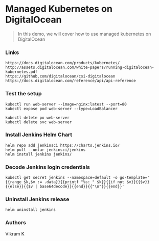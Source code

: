 # Managed Kubernetes on DigitalOcean

> In this demo, we will cover how to use managed kubernetes on DigitalOcean

### Links
```
https://docs.digitalocean.com/products/kubernetes/
http://assets.digitalocean.com/white-papers/running-digitalocean-kubernetes.pdf
https://github.com/digitalocean/csi-digitalocean
https://docs.digitalocean.com/reference/api/api-reference
```
### Test the setup
```
kubectl run web-server --image=nginx:latest --port=80
kubectl expose pod web-server --type=LoadBalancer

kubectl delete po web-server
kubectl delete svc web-server
```
### Install Jenkins Helm Chart
```
helm repo add jenkinsci https://charts.jenkins.io/
helm pull --untar jenkinsci/jenkins
helm install jenkins jenkins/
```
### Decode Jenkins login credentials
```
kubectl get secret jenkins --namespace=default -o go-template='
{{range $k,$v := .data}}{{printf "%s: " $k}}{{if not $v}}{{$v}}{{else}}{{$v | base64decode}}{{end}}{{"\n"}}{{end}}'
```
### Uninstall Jenkins release
```
helm uninstall jenkins
```
### Authors
Vikram K

 